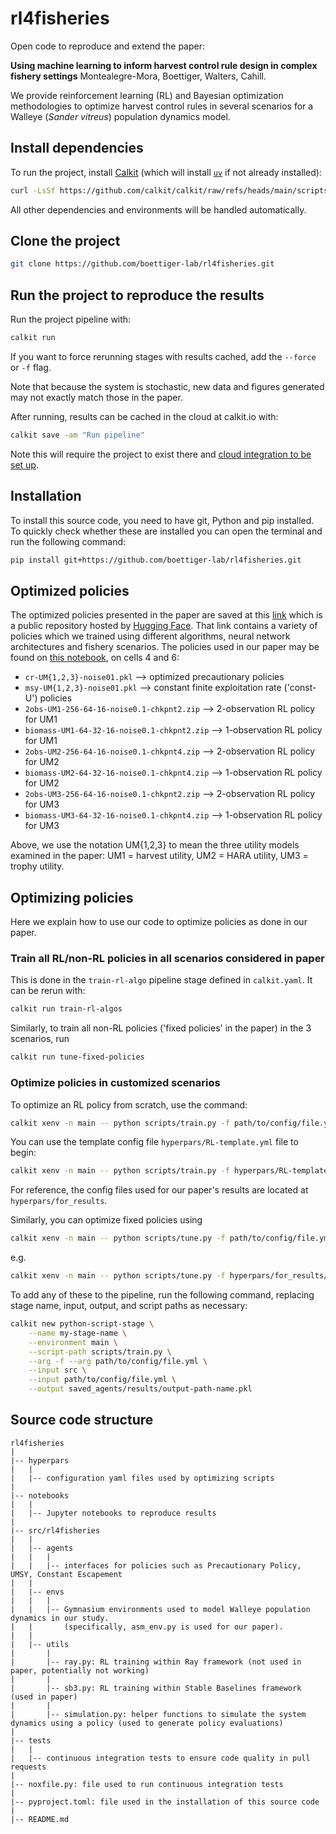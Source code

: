# rl4fisheries

Open code to reproduce and extend the paper:

**Using machine learning to inform harvest control rule design in complex fishery settings**
Montealegre-Mora, Boettiger, Walters, Cahill.

We provide reinforcement learning (RL) and Bayesian optimization methodologies to optimize harvest control rules in several scenarios for a Walleye (_Sander vitreus_) population dynamics model.

## Install dependencies

To run the project, install [Calkit](https://github.com/calkit/calkit)
(which will install [`uv`](https://docs.astral.sh/uv) if not already
installed):

```sh
curl -LsSf https://github.com/calkit/calkit/raw/refs/heads/main/scripts/install.sh | sh
```

All other dependencies and environments will be handled automatically.

## Clone the project

```sh
git clone https://github.com/boettiger-lab/rl4fisheries.git
```

## Run the project to reproduce the results

Run the project pipeline with:

```sh
calkit run
```

If you want to force rerunning stages with results cached, add the
`--force` or `-f` flag.

Note that because the system is stochastic,
new data and figures generated may not exactly match those in the paper.

After running, results can be cached in the cloud at calkit.io with:

```sh
calkit save -am "Run pipeline"
```

Note this will require the project to exist there and
[cloud integration to be set up](https://docs.calkit.org/cloud-integration/).

## Installation

To install this source code, you need to have git, Python and pip installed.
To quickly check whether these are installed you can open the terminal and run the following command:

```bash
pip install git+https://github.com/boettiger-lab/rl4fisheries.git
```

## Optimized policies

The optimized policies presented in the paper are saved at this [link](https://huggingface.co/boettiger-lab/rl4eco/tree/main/sb3/rl4fisheries/post-review-results/) which is a public repository hosted by [Hugging Face](https://huggingface.co).
That link contains a variety of policies which we trained using different algorithms, neural network architectures and fishery scenarios.
The policies used in our paper may be found on [this notebook](https://github.com/boettiger-lab/rl4fisheries/blob/new-fig/notebooks/for_generating_results/2_reward_distr.ipynb), on cells 4 and 6:

- `cr-UM{1,2,3}-noise01.pkl` --> optimized precautionary policies
- `msy-UM{1,2,3}-noise01.pkl` --> constant finite exploitation rate ('const-U') policies
- `2obs-UM1-256-64-16-noise0.1-chkpnt2.zip` --> 2-observation RL policy for UM1
- `biomass-UM1-64-32-16-noise0.1-chkpnt2.zip` --> 1-observation RL policy for UM1
- `2obs-UM2-256-64-16-noise0.1-chkpnt4.zip` --> 2-observation RL policy for UM2
- `biomass-UM2-64-32-16-noise0.1-chkpnt4.zip` --> 1-observation RL policy for UM2
- `2obs-UM3-256-64-16-noise0.1-chkpnt2.zip` --> 2-observation RL policy for UM3
- `biomass-UM3-64-32-16-noise0.1-chkpnt4.zip` --> 1-observation RL policy for UM3

Above, we use the notation UM{1,2,3} to mean the three utility models examined in the paper: UM1 = harvest utility, UM2 = HARA utility, UM3 = trophy utility.

## Optimizing policies

Here we explain how to use our code to optimize policies as done in our paper.

### Train all RL/non-RL policies in all scenarios considered in paper

This is done in the `train-rl-algo` pipeline stage defined in `calkit.yaml`.
It can be rerun with:

```sh
calkit run train-rl-algos
```

Similarly, to train all non-RL policies ('fixed policies' in the paper) in the 3 scenarios, run

```sh
calkit run tune-fixed-policies
```

### Optimize policies in customized scenarios

To optimize an RL policy from scratch, use the command:

```sh
calkit xenv -n main -- python scripts/train.py -f path/to/config/file.yml
```

You can use the template config file `hyperpars/RL-template.yml` file to begin:

```bash
calkit xenv -n main -- python scripts/train.py -f hyperpars/RL-template.yml
```

For reference, the config files used for our paper's results are located at `hyperpars/for_results`.

Similarly, you can optimize fixed policies using

```bash
calkit xenv -n main -- python scripts/tune.py -f path/to/config/file.yml,
```

e.g.

```bash
calkit xenv -n main -- python scripts/tune.py -f hyperpars/for_results/fixed_policy_UM1.yml,
```

To add any of these to the pipeline, run the following command, replacing
stage name, input, output, and script paths as necessary:

```sh
calkit new python-script-stage \
    --name my-stage-name \
    --environment main \
    --script-path scripts/train.py \
    --arg -f --arg path/to/config/file.yml \
    --input src \
    --input path/to/config/file.yml \
    --output saved_agents/results/output-path-name.pkl
```

## Source code structure

```
rl4fisheries
|
|-- hyperpars
|   |
|   |-- configuration yaml files used by optimizing scripts
|
|-- notebooks
|   |
|   |-- Jupyter notebooks to reproduce results
|
|-- src/rl4fisheries
|   |
|   |-- agents
|   |   |
|   |   |-- interfaces for policies such as Precautionary Policy, UMSY, Constant Escapement
|   |
|   |-- envs
|   |   |
|   |   |-- Gymnasium environments used to model Walleye population dynamics in our study.
|   |       (specifically, asm_env.py is used for our paper).
|   |
|   |-- utils
|       |
|       |-- ray.py: RL training within Ray framework (not used in paper, potentially not working)
|       |
|       |-- sb3.py: RL training within Stable Baselines framework (used in paper)
|       |
|       |-- simulation.py: helper functions to simulate the system dynamics using a policy (used to generate policy evaluations)
|
|-- tests
|   |
|   |-- continuous integration tests to ensure code quality in pull requests
|
|-- noxfile.py: file used to run continuous integration tests
|
|-- pyproject.toml: file used in the installation of this source code
|
|-- README.md
```
